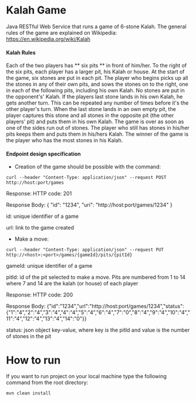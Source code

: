 # Kalah Game
Java RESTful Web Service that runs a game of 6-stone Kalah. The general rules of the game are explained on Wikipedia: https://en.wikipedia.org/wiki/Kalah

#### Kalah Rules

Each of the two players has ** six pits ** in front of him/her. To the right of the six pits, each player has a larger pit, his Kalah or house.
At the start of the game, six stones are put in each pit.
The player who begins picks up all the stones in any of their own pits, and sows the stones on to the right, one in each of the following pits, including his own Kalah. No stones are put in the opponent's' Kalah. If the players last stone lands in his own Kalah, he gets another turn. This can be repeated any number of times before it's the other player's turn.
When the last stone lands in an own empty pit, the player captures this stone and all stones in the opposite pit (the
other players' pit) and puts them in his own Kalah.
The game is over as soon as one of the sides run out of stones. The player who still has stones in his/her pits keeps them and puts them in his/hers Kalah. The winner of the game is the player who has the most stones in his Kalah.

#### Endpoint design specification

- Creation of the game should be possible with the command:
```
curl --header "Content-Type: application/json" --request POST http://host:port/games
```
Response:
HTTP code: 201

Response Body: { "id": "1234", "uri": "http://host:port/games/1234" }

id: unique identifier of a game

url: link to the game created

- Make a move:
```
curl --header "Content-Type: application/json" --request PUT http://<host>:<port>/games/{gameId}/pits/{pitId}
```
gameId: unique identifier of a game

pitId: id of the pit selected to make a move. Pits are numbered from 1 to 14 where 7 and 14 are the kalah (or house) of each player

Response: HTTP code: 200

Response Body:
{"id":"1234","url":"http://host:port/games/1234","status":{"1":"4","2":"4","3":"4","4":"4","5":"4","6":"4","7":"0","8":"4","9":"4","10":"4","11":"4","12":"4","13":"4","14":"0"}}

status: json object key-value, where key is the pitId and value is the number of stones in the pit

# How to run
If you want to run project on your local machine type the following command from the root directory:

```
mvn clean install
```